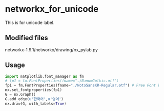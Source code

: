 # networkx_for_unicode
This is for unicode label.

## Modified files
networkx-1.9.1/networkx/drawing/nx_pylab.py

## Usage
```python
import matplotlib.font_manager as fm
# fp1 = fm.FontProperties(fname="./NanumGothic.otf")
fp1 = fm.FontProperties(fname="./NotoSansKR-Regular.otf") # Free Font https://www.google.com/get/noto/pkgs/NotoSansKorean-windows.zip
nx.set_fontproperties(fp1)
G = nx.Graph()
G.add_edge(u'한국어',u'영어')
nx.draw(G, with_labels=True)
```
